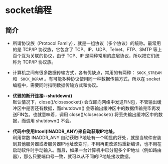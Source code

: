 # socket编程

## 简介
* 所谓协议族（Protocol Family），就是一组协议（多个协议）的统称。最常用的是 TCP/IP 协议族，它包含了 TCP、IP、UDP、Telnet、FTP、SMTP 等上百个互为关联的协议，由于 TCP、IP 是两种常用的底层协议，所以把它们统称为 TCP/IP 协议族。

* 计算机之间有很多数据传输方式，各有优缺点，常用的有两种： `SOCK_STREAM ` 和 ` SOCK_DGRAM` 。有可能多种协议使用同一种数据传输方式，所以在 socket 编程中，需要同时指明数据传输方式和协议。

* **优雅的断开连接--shutdown()**  
默认情况下，close()/closesocket() 会立即向网络中发送FIN包，不管输出缓冲区中是否还有数据，而shutdown() 会等输出缓冲区中的数据传输完毕再发送FIN包。也就意味着，调用 close()/closesocket() 将丢失输出缓冲区中的数据，而调用 shutdown() 不会。

* **代码中使用htonl(INADDR_ANY)来自动获取IP地址。**  
利用常数 INADDR_ANY 自动获取IP地址有一个明显的好处，就是当软件安装到其他服务器或者服务器IP地址改变时，不用再更改源码重新编译，也不用在启动软件时手动输入。而且，如果一台计算机中已分配多个IP地址（例如路由器），那么只要端口号一致，就可以从不同的IP地址接收数据。